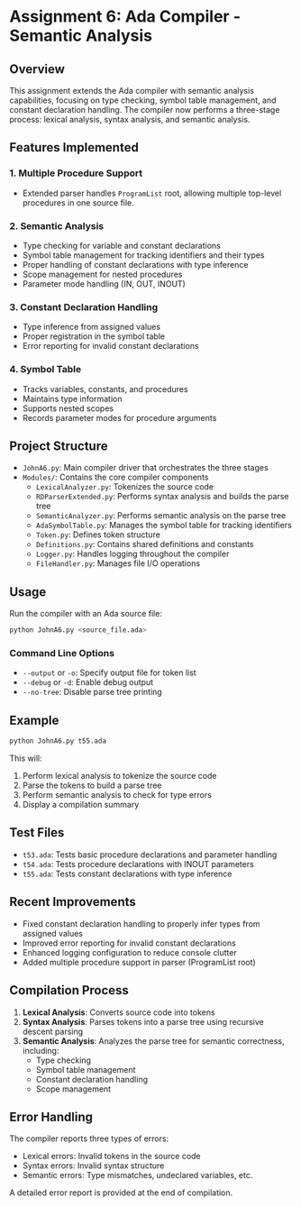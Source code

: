 # Assignment 6: Ada Compiler - Semantic Analysis

## Overview

This assignment extends the Ada compiler with semantic analysis capabilities, focusing on type checking, symbol table management, and constant declaration handling. The compiler now performs a three-stage process: lexical analysis, syntax analysis, and semantic analysis.

## Features Implemented

### 1. Multiple Procedure Support

- Extended parser handles `ProgramList` root, allowing multiple top-level procedures in one source file.

### 2. Semantic Analysis

- Type checking for variable and constant declarations
- Symbol table management for tracking identifiers and their types
- Proper handling of constant declarations with type inference
- Scope management for nested procedures
- Parameter mode handling (IN, OUT, INOUT)

### 3. Constant Declaration Handling

- Type inference from assigned values
- Proper registration in the symbol table
- Error reporting for invalid constant declarations

### 4. Symbol Table

- Tracks variables, constants, and procedures
- Maintains type information
- Supports nested scopes
- Records parameter modes for procedure arguments

## Project Structure

- `JohnA6.py`: Main compiler driver that orchestrates the three stages
- `Modules/`: Contains the core compiler components
  - `LexicalAnalyzer.py`: Tokenizes the source code
  - `RDParserExtended.py`: Performs syntax analysis and builds the parse tree
  - `SemanticAnalyzer.py`: Performs semantic analysis on the parse tree
  - `AdaSymbolTable.py`: Manages the symbol table for tracking identifiers
  - `Token.py`: Defines token structure
  - `Definitions.py`: Contains shared definitions and constants
  - `Logger.py`: Handles logging throughout the compiler
  - `FileHandler.py`: Manages file I/O operations

## Usage

Run the compiler with an Ada source file:

```bash
python JohnA6.py <source_file.ada>
```

### Command Line Options

- `--output` or `-o`: Specify output file for token list
- `--debug` or `-d`: Enable debug output
- `--no-tree`: Disable parse tree printing

## Example

```bash
python JohnA6.py t55.ada
```

This will:

1. Perform lexical analysis to tokenize the source code
2. Parse the tokens to build a parse tree
3. Perform semantic analysis to check for type errors
4. Display a compilation summary

## Test Files

- `t53.ada`: Tests basic procedure declarations and parameter handling
- `t54.ada`: Tests procedure declarations with INOUT parameters
- `t55.ada`: Tests constant declarations with type inference

## Recent Improvements

- Fixed constant declaration handling to properly infer types from assigned values
- Improved error reporting for invalid constant declarations
- Enhanced logging configuration to reduce console clutter
- Added multiple procedure support in parser (ProgramList root)

## Compilation Process

1. **Lexical Analysis**: Converts source code into tokens
2. **Syntax Analysis**: Parses tokens into a parse tree using recursive descent parsing
3. **Semantic Analysis**: Analyzes the parse tree for semantic correctness, including:
   - Type checking
   - Symbol table management
   - Constant declaration handling
   - Scope management

## Error Handling

The compiler reports three types of errors:

- Lexical errors: Invalid tokens in the source code
- Syntax errors: Invalid syntax structure
- Semantic errors: Type mismatches, undeclared variables, etc.

A detailed error report is provided at the end of compilation.
